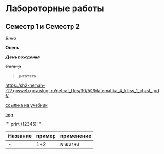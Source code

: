 # Лабороторные работы 
## Семестр 1 и Семестр 2
*Вика*

**Осень**

***День рождения***

~~Солнце~~

> цитатата

<https://sh2-neman-r27.gosweb.gosuslugi.ru/netcat_files/30/50/Matematika_4_klass_1_chast_.pdf/>

[ссылкка на учебник](https://sh2-neman-r27.gosweb.gosuslugi.ru/netcat_files/30/50/Matematika_4_klass_1_chast_.pdf "открой")

[img](https://avatars.mds.yandex.net/i?id=b5c39b51d5405876c013c3fb10dbd667d42bae06-5083805-images-thumbs&n=13 "open") 

'''
  print (12345)
'''

|Название|пример|применение|
|-|-|-|
|-|1+2|в жизни|
